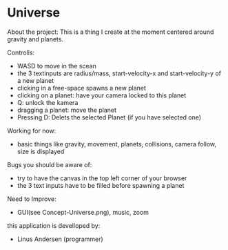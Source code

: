 # Universe
About the project:
This is a thing I create at the moment centered around gravity and planets.

Controlls:
  - WASD to move in the scean
  - the 3 textinputs are radius/mass, start-velocity-x and start-velocity-y of a new planet
  - clicking in a free-space spawns a new planet
  - clicking on a planet: have your camera locked to this planet
  - Q: unlock the kamera
  - dragging a planet: move the planet
  - Pressing D: Delets the selected Planet (if you have selected one)


Working for now:
  - basic things like gravity, movement, planets, collisions, camera follow, size is displayed

Bugs you should be aware of:
  - try to have the canvas in the top left corner of your browser
  - the 3 text inputs have to be filled before spawning a planet

Need to Improve:
  - GUI(see Concept-Universe.png), music, zoom

this application is develloped by: 
  - Linus Andersen (programmer)
  